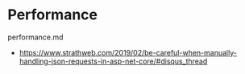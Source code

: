 # Performance

performance.md

*   https://www.strathweb.com/2019/02/be-careful-when-manually-handling-json-requests-in-asp-net-core/#disqus_thread